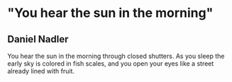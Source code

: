 # "You hear the sun in the morning"
## Daniel Nadler
You hear the sun in the morning
through closed shutters. As you sleep
the early sky is colored
in fish scales, and you open your eyes
like a street
already lined with fruit.